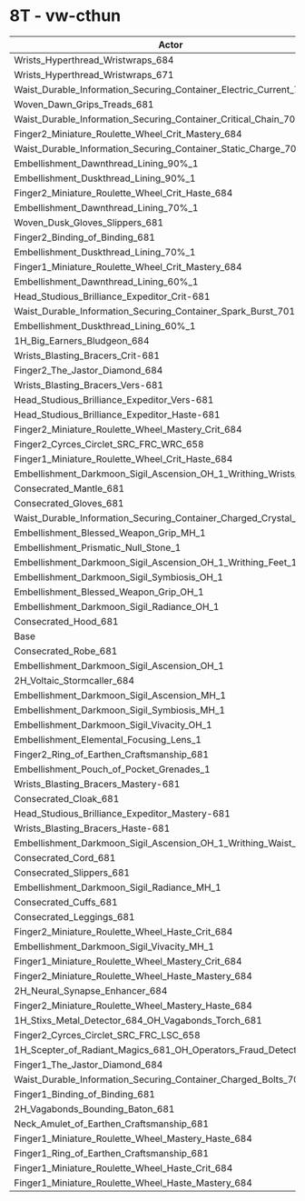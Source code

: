 # 8T - vw-cthun
| Actor | DPS | Increase |
|---|:---:|:---:|
|Wrists_Hyperthread_Wristwraps_684|13522829|2.65%|
|Wrists_Hyperthread_Wristwraps_671|13464119|2.20%|
|Waist_Durable_Information_Securing_Container_Electric_Current_701|13313682|1.06%|
|Woven_Dawn_Grips_Treads_681|13312385|1.05%|
|Waist_Durable_Information_Securing_Container_Critical_Chain_701|13307790|1.01%|
|Finger2_Miniature_Roulette_Wheel_Crit_Mastery_684|13307497|1.01%|
|Waist_Durable_Information_Securing_Container_Static_Charge_701|13295046|0.92%|
|Embellishment_Dawnthread_Lining_90%_1|13293302|0.90%|
|Embellishment_Duskthread_Lining_90%_1|13269191|0.72%|
|Finger2_Miniature_Roulette_Wheel_Crit_Haste_684|13265197|0.69%|
|Embellishment_Dawnthread_Lining_70%_1|13259317|0.65%|
|Woven_Dusk_Gloves_Slippers_681|13242374|0.52%|
|Finger2_Binding_of_Binding_681|13238293|0.49%|
|Embellishment_Duskthread_Lining_70%_1|13236216|0.47%|
|Finger1_Miniature_Roulette_Wheel_Crit_Mastery_684|13232852|0.45%|
|Embellishment_Dawnthread_Lining_60%_1|13230723|0.43%|
|Head_Studious_Brilliance_Expeditor_Crit-681|13229808|0.42%|
|Waist_Durable_Information_Securing_Container_Spark_Burst_701|13222914|0.37%|
|Embellishment_Duskthread_Lining_60%_1|13221564|0.36%|
|1H_Big_Earners_Bludgeon_684|13214038|0.30%|
|Wrists_Blasting_Bracers_Crit-681|13212841|0.29%|
|Finger2_The_Jastor_Diamond_684|13211977|0.29%|
|Wrists_Blasting_Bracers_Vers-681|13208710|0.26%|
|Head_Studious_Brilliance_Expeditor_Vers-681|13208670|0.26%|
|Head_Studious_Brilliance_Expeditor_Haste-681|13199962|0.20%|
|Finger2_Miniature_Roulette_Wheel_Mastery_Crit_684|13197137|0.17%|
|Finger2_Cyrces_Circlet_SRC_FRC_WRC_658|13195465|0.16%|
|Finger1_Miniature_Roulette_Wheel_Crit_Haste_684|13189261|0.11%|
|Embellishment_Darkmoon_Sigil_Ascension_OH_1_Writhing_Wrists_1|13187374|0.10%|
|Consecrated_Mantle_681|13187286|0.10%|
|Consecrated_Gloves_681|13186543|0.09%|
|Waist_Durable_Information_Securing_Container_Charged_Crystal_701|13186477|0.09%|
|Embellishment_Blessed_Weapon_Grip_MH_1|13183506|0.07%|
|Embellishment_Prismatic_Null_Stone_1|13181290|0.05%|
|Embellishment_Darkmoon_Sigil_Ascension_OH_1_Writhing_Feet_1|13180877|0.05%|
|Embellishment_Darkmoon_Sigil_Symbiosis_OH_1|13179396|0.04%|
|Embellishment_Blessed_Weapon_Grip_OH_1|13179263|0.04%|
|Embellishment_Darkmoon_Sigil_Radiance_OH_1|13178866|0.04%|
|Consecrated_Hood_681|13178074|0.03%|
|Base|13174223|0.00%|
|Consecrated_Robe_681|13173270|-0.01%|
|Embellishment_Darkmoon_Sigil_Ascension_OH_1|13167776|-0.05%|
|2H_Voltaic_Stormcaller_684|13167581|-0.05%|
|Embellishment_Darkmoon_Sigil_Ascension_MH_1|13167467|-0.05%|
|Embellishment_Darkmoon_Sigil_Symbiosis_MH_1|13167325|-0.05%|
|Embellishment_Darkmoon_Sigil_Vivacity_OH_1|13167092|-0.05%|
|Embellishment_Elemental_Focusing_Lens_1|13165398|-0.07%|
|Finger2_Ring_of_Earthen_Craftsmanship_681|13160287|-0.11%|
|Embellishment_Pouch_of_Pocket_Grenades_1|13159997|-0.11%|
|Wrists_Blasting_Bracers_Mastery-681|13154630|-0.15%|
|Consecrated_Cloak_681|13154304|-0.15%|
|Head_Studious_Brilliance_Expeditor_Mastery-681|13154072|-0.15%|
|Wrists_Blasting_Bracers_Haste-681|13154067|-0.15%|
|Embellishment_Darkmoon_Sigil_Ascension_OH_1_Writhing_Waist_1|13153970|-0.15%|
|Consecrated_Cord_681|13153492|-0.16%|
|Consecrated_Slippers_681|13152436|-0.17%|
|Embellishment_Darkmoon_Sigil_Radiance_MH_1|13149652|-0.19%|
|Consecrated_Cuffs_681|13148894|-0.19%|
|Consecrated_Leggings_681|13148440|-0.20%|
|Finger2_Miniature_Roulette_Wheel_Haste_Crit_684|13147761|-0.20%|
|Embellishment_Darkmoon_Sigil_Vivacity_MH_1|13147220|-0.20%|
|Finger1_Miniature_Roulette_Wheel_Mastery_Crit_684|13133753|-0.31%|
|Finger2_Miniature_Roulette_Wheel_Haste_Mastery_684|13129576|-0.34%|
|2H_Neural_Synapse_Enhancer_684|13129447|-0.34%|
|Finger2_Miniature_Roulette_Wheel_Mastery_Haste_684|13129047|-0.34%|
|1H_Stixs_Metal_Detector_684_OH_Vagabonds_Torch_681|13127836|-0.35%|
|Finger2_Cyrces_Circlet_SRC_FRC_LSC_658|13126545|-0.36%|
|1H_Scepter_of_Radiant_Magics_681_OH_Operators_Fraud_Detector_684|13124784|-0.38%|
|Finger1_The_Jastor_Diamond_684|13108210|-0.50%|
|Waist_Durable_Information_Securing_Container_Charged_Bolts_701|13078017|-0.73%|
|Finger1_Binding_of_Binding_681|13075294|-0.75%|
|2H_Vagabonds_Bounding_Baton_681|13070256|-0.79%|
|Neck_Amulet_of_Earthen_Craftsmanship_681|13056389|-0.89%|
|Finger1_Miniature_Roulette_Wheel_Mastery_Haste_684|13046723|-0.97%|
|Finger1_Ring_of_Earthen_Craftsmanship_681|12992203|-1.38%|
|Finger1_Miniature_Roulette_Wheel_Haste_Crit_684|12919511|-1.93%|
|Finger1_Miniature_Roulette_Wheel_Haste_Mastery_684|12899652|-2.08%|
